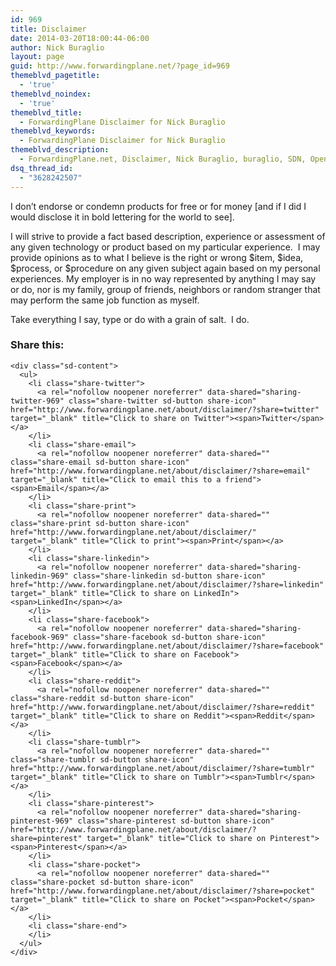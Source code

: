```yaml
---
id: 969
title: Disclaimer
date: 2014-03-20T18:00:44-06:00
author: Nick Buraglio
layout: page
guid: http://www.forwardingplane.net/?page_id=969
themeblvd_pagetitle:
  - 'true'
themeblvd_noindex:
  - 'true'
themeblvd_title:
  - ForwardingPlane Disclaimer for Nick Buraglio
themeblvd_keywords:
  - ForwardingPlane Disclaimer for Nick Buraglio
themeblvd_description:
  - ForwardingPlane.net, Disclaimer, Nick Buraglio, buraglio, SDN, OpenFlow, Juniper, Cisco, Networking, Security
dsq_thread_id:
  - "3628242507"
---
```

I don&#8217;t endorse or condemn products for free or for money [and if I did I would disclose it in bold lettering for the world to see].

I will strive to provide a fact based description, experience or assessment of any given technology or product based on my particular experience.  I may provide opinions as to what I believe is the right or wrong $item, $idea, $process, or $procedure on any given subject again based on my personal experiences. My employer is in no way represented by anything I may say or do, nor is my family, group of friends, neighbors or random stranger that may perform the same job function as myself.

Take everything I say, type or do with a grain of salt.  I do.

<div class="sharedaddy sd-sharing-enabled">
  <div class="robots-nocontent sd-block sd-social sd-social-icon-text sd-sharing">
    <h3 class="sd-title">
      Share this:
    </h3>
    
    <div class="sd-content">
      <ul>
        <li class="share-twitter">
          <a rel="nofollow noopener noreferrer" data-shared="sharing-twitter-969" class="share-twitter sd-button share-icon" href="http://www.forwardingplane.net/about/disclaimer/?share=twitter" target="_blank" title="Click to share on Twitter"><span>Twitter</span></a>
        </li>
        <li class="share-email">
          <a rel="nofollow noopener noreferrer" data-shared="" class="share-email sd-button share-icon" href="http://www.forwardingplane.net/about/disclaimer/?share=email" target="_blank" title="Click to email this to a friend"><span>Email</span></a>
        </li>
        <li class="share-print">
          <a rel="nofollow noopener noreferrer" data-shared="" class="share-print sd-button share-icon" href="http://www.forwardingplane.net/about/disclaimer/" target="_blank" title="Click to print"><span>Print</span></a>
        </li>
        <li class="share-linkedin">
          <a rel="nofollow noopener noreferrer" data-shared="sharing-linkedin-969" class="share-linkedin sd-button share-icon" href="http://www.forwardingplane.net/about/disclaimer/?share=linkedin" target="_blank" title="Click to share on LinkedIn"><span>LinkedIn</span></a>
        </li>
        <li class="share-facebook">
          <a rel="nofollow noopener noreferrer" data-shared="sharing-facebook-969" class="share-facebook sd-button share-icon" href="http://www.forwardingplane.net/about/disclaimer/?share=facebook" target="_blank" title="Click to share on Facebook"><span>Facebook</span></a>
        </li>
        <li class="share-reddit">
          <a rel="nofollow noopener noreferrer" data-shared="" class="share-reddit sd-button share-icon" href="http://www.forwardingplane.net/about/disclaimer/?share=reddit" target="_blank" title="Click to share on Reddit"><span>Reddit</span></a>
        </li>
        <li class="share-tumblr">
          <a rel="nofollow noopener noreferrer" data-shared="" class="share-tumblr sd-button share-icon" href="http://www.forwardingplane.net/about/disclaimer/?share=tumblr" target="_blank" title="Click to share on Tumblr"><span>Tumblr</span></a>
        </li>
        <li class="share-pinterest">
          <a rel="nofollow noopener noreferrer" data-shared="sharing-pinterest-969" class="share-pinterest sd-button share-icon" href="http://www.forwardingplane.net/about/disclaimer/?share=pinterest" target="_blank" title="Click to share on Pinterest"><span>Pinterest</span></a>
        </li>
        <li class="share-pocket">
          <a rel="nofollow noopener noreferrer" data-shared="" class="share-pocket sd-button share-icon" href="http://www.forwardingplane.net/about/disclaimer/?share=pocket" target="_blank" title="Click to share on Pocket"><span>Pocket</span></a>
        </li>
        <li class="share-end">
        </li>
      </ul>
    </div>
  </div>
</div>